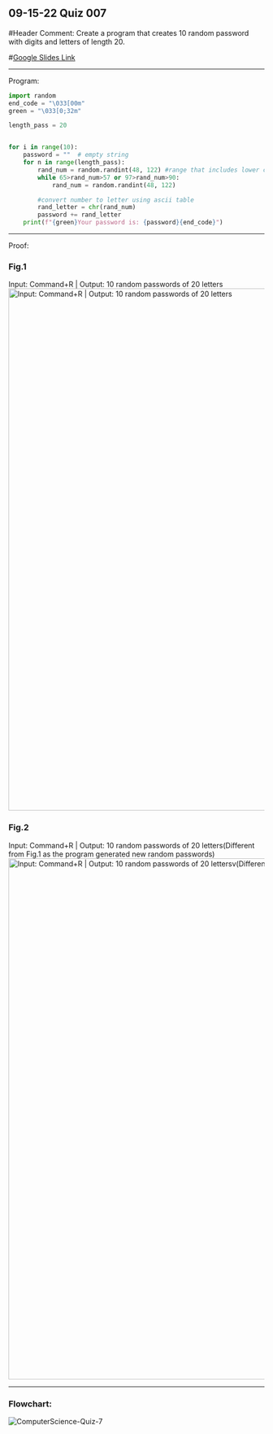 ## 09-15-22 Quiz 007

#Header Comment: Create a program that creates 10 random password with digits and letters of length 20.

#[Google Slides Link](https://docs.google.com/presentation/d/1lhqm8ulFAlmLRXsSdNC7klPUah0-i_gXCnA24iQ_YqY/)

------------------------------------------------------------------------

Program:
```.py
import random
end_code = "\033[00m"
green = "\033[0;32m"

length_pass = 20


for i in range(10):
    password = ""  # empty string
    for n in range(length_pass):
        rand_num = random.randint(48, 122) #range that includes lower case digits and upper case
        while 65>rand_num>57 or 97>rand_num>90:
            rand_num = random.randint(48, 122)

        #convert number to letter using ascii table
        rand_letter = chr(rand_num)
        password += rand_letter
    print(f"{green}Your password is: {password}{end_code}")
```


------------------------------------------------------------------------

Proof:
### Fig.1
Input: Command+R | Output: 10 random passwords of 20 letters
<img width="1027" alt="Input: Command+R | Output: 10 random passwords of 20 letters" src="https://user-images.githubusercontent.com/112055140/191018343-4efb3917-742f-4aec-a93d-19f24b18a37f.png">

### Fig.2
Input: Command+R | Output: 10 random passwords of 20 letters(Different from Fig.1 as the program generated new random passwords)
<img width="1025" alt="Input: Command+R | Output: 10 random passwords of 20 lettersv(Different from Fig.1 as the program generated new random passwords)" src="https://user-images.githubusercontent.com/112055140/191018653-e38c29a1-9389-41b3-a4b3-008636010ad9.png">

------------------------------------------------------------------------

### Flowchart:
![ComputerScience-Quiz-7](https://user-images.githubusercontent.com/112055140/195853580-a9b75975-5033-4955-b31a-8feb6be3a0c2.jpg)
